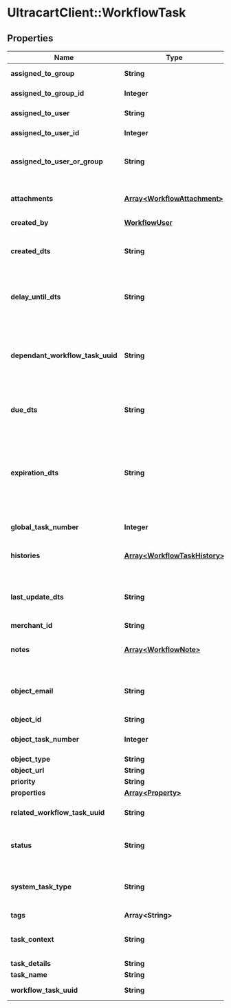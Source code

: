 # UltracartClient::WorkflowTask

## Properties
Name | Type | Description | Notes
------------ | ------------- | ------------- | -------------
**assigned_to_group** | **String** | Assigned to group | [optional] 
**assigned_to_group_id** | **Integer** | Assigned to group ID | [optional] 
**assigned_to_user** | **String** | Assigned to user | [optional] 
**assigned_to_user_id** | **Integer** | Assigned to user ID | [optional] 
**assigned_to_user_or_group** | **String** | Assigned to user or group (used for sorting) | [optional] 
**attachments** | [**Array&lt;WorkflowAttachment&gt;**](WorkflowAttachment.md) | Attachments to the Workflow Task | [optional] 
**created_by** | [**WorkflowUser**](WorkflowUser.md) |  | [optional] 
**created_dts** | **String** | Date/time that the workflow task was created | [optional] 
**delay_until_dts** | **String** | Date/time that the workflow task should delay until | [optional] 
**dependant_workflow_task_uuid** | **String** | Dependant Workflow Task UUID (must be completed before this task can be completed) | [optional] 
**due_dts** | **String** | Date/time that the workflow task is due | [optional] 
**expiration_dts** | **String** | Date/time that the workflow task will expire and be closed.  This is set by system generated tasks. | [optional] 
**global_task_number** | **Integer** | Global task number | [optional] 
**histories** | [**Array&lt;WorkflowTaskHistory&gt;**](WorkflowTaskHistory.md) | Array of history records for the task | [optional] 
**last_update_dts** | **String** | Date/time that the workflow task was last updated | [optional] 
**merchant_id** | **String** | Merchant ID | [optional] 
**notes** | [**Array&lt;WorkflowNote&gt;**](WorkflowNote.md) | Notes on the Workflow Task | [optional] 
**object_email** | **String** | Object is associated with customer email | [optional] 
**object_id** | **String** | Object ID | [optional] 
**object_task_number** | **Integer** | Object specific task number | [optional] 
**object_type** | **String** | Object Type | [optional] 
**object_url** | **String** | Object URL | [optional] 
**priority** | **String** | Priority | [optional] 
**properties** | [**Array&lt;Property&gt;**](Property.md) | Properties | [optional] 
**related_workflow_task_uuid** | **String** | Related Workflow Task UUID | [optional] 
**status** | **String** | Status of the workflow task | [optional] 
**system_task_type** | **String** | Constant for the type of system generated task | [optional] 
**tags** | **Array&lt;String&gt;** | Tags | [optional] 
**task_context** | **String** | User friendly string of the task context | [optional] 
**task_details** | **String** | Task Details | [optional] 
**task_name** | **String** | Task Name | [optional] 
**workflow_task_uuid** | **String** | Workflow Task UUID | [optional] 


